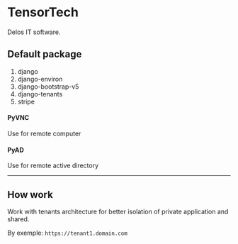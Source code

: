 # TensorTech
Delos IT software.


## Default package 

1. django
2. django-environ
3. django-bootstrap-v5
4. django-tenants
5. stripe

#### PyVNC
 Use for remote computer

#### PyAD 
 Use for remote active directory 


-----

## How work 

Work with tenants architecture for better isolation of private application and shared.

By exemple: `https://tenant1.domain.com`